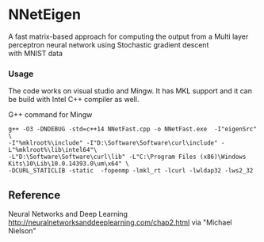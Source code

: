 # NNetEigen 

A fast matrix-based approach for computing the output from a Multi layer perceptron neural network using Stochastic gradient descent  
with MNIST data

### Usage

The code works on visual studio and Mingw. It has MKL support and it can be build with Intel C++ compiler as well. 

G++ command for Mingw 

```
g++ -O3 -DNDEBUG -std=c++14 NNetFast.cpp -o NNetFast.exe  -I"eigenSrc" \
-I"%mklroot%\include" -I"D:\Software\Software\curl\include" -L"%mklroot%\lib\intel64"\
-L"D:\Software\Software\curl\lib" -L"C:\Program Files (x86)\Windows Kits\10\Lib\10.0.14393.0\um\x64" \
-DCURL_STATICLIB -static  -fopenmp -lmkl_rt -lcurl -lwldap32 -lws2_32
```

## Reference

Neural Networks and Deep Learning  http://neuralnetworksanddeeplearning.com/chap2.html  via "Michael Nielson"
